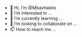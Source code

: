 - 👋 Hi, I’m @Mbavhalelo
- 👀 I’m interested in ...
- 🌱 I’m currently learning ...
- 💞️ I’m looking to collaborate on ...
- 📫 How to reach me ...

<!---
Mbavhalelo/Mbavhalelo is a ✨ special ✨ repository because its `README.md` (this file) appears on your GitHub profile.
You can click the Preview link to take a look at your changes.
--->
